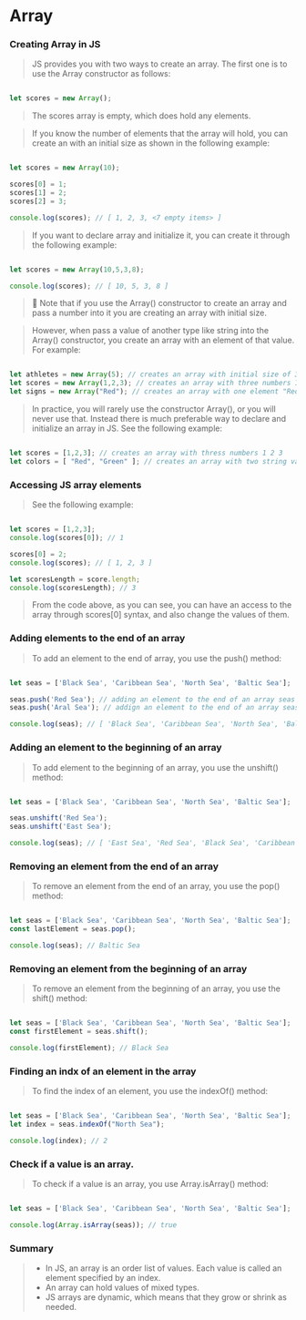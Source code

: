 # Array

### Creating Array in JS

> JS provides you with two ways to create an array. The first one is to use the Array constructor as follows:

```js

let scores = new Array();


```

> The scores array is empty, which does hold any elements.

> If you know the number of elements that the array will hold, you can create an with an initial size as shown in the following example:

```js

let scores = new Array(10);

scores[0] = 1;
scores[1] = 2;
scores[2] = 3;

console.log(scores); // [ 1, 2, 3, <7 empty items> ]

```

> If you want to declare array and initialize it, you can create it through the following example:

```js

let scores = new Array(10,5,3,8);

console.log(scores); // [ 10, 5, 3, 8 ]

```

> :memo: Note that if you use the Array() constructor to create an array and pass a number into it you are creating an array with initial size.

> However, when pass a value of another type like string into the Array() constructor, you create an array with an element of that value. For example:

```js

let athletes = new Array(5); // creates an array with initial size of 3
let scores = new Array(1,2,3); // creates an array with three numbers 1 2 3
let signs = new Array("Red"); // creates an array with one element "Red"

```

> In practice, you will rarely use the constructor Array(), or you will never use that. Instead there is much preferable way to declare and initialize an array in JS. See the following example:

```js

let scores = [1,2,3]; // creates an array with thress numbers 1 2 3
let colors = [ "Red", "Green" ]; // creates an array with two string values "Red" and "Green"

```

### Accessing JS array elements

> See the following example:

```js

let scores = [1,2,3];
console.log(scores[0]); // 1

scores[0] = 2;
console.log(scores); // [ 1, 2, 3 ]

let scoresLength = score.length;
console.log(scoresLength); // 3

```

> From the code above, as you can see, you can have an access to the array through scores[0] syntax, and also change the values of them.


### Adding elements to the end of an array

> To add an element to the end of array, you use the push() method:

```js

let seas = ['Black Sea', 'Caribbean Sea', 'North Sea', 'Baltic Sea'];

seas.push('Red Sea'); // adding an element to the end of an array seas
seas.push('Aral Sea'); // addign an element to the end of an array seas after 'Red Sea' element.

console.log(seas); // [ 'Black Sea', 'Caribbean Sea', 'North Sea', 'Baltic Sea', 'Red Sea', 'Aral Sea' ]

```

### Adding an element to the beginning of an array

> To add element to the beginning of an array, you use the unshift() method:

```js

let seas = ['Black Sea', 'Caribbean Sea', 'North Sea', 'Baltic Sea'];

seas.unshift('Red Sea');
seas.unshift('East Sea');

console.log(seas); // [ 'East Sea', 'Red Sea', 'Black Sea', 'Caribbean Sea', 'North Sea', 'Baltic Sea' ]

```

### Removing an element from the end of an array

> To remove an element from the end of an array, you use the pop() method:

```js

let seas = ['Black Sea', 'Caribbean Sea', 'North Sea', 'Baltic Sea'];
const lastElement = seas.pop();

console.log(seas); // Baltic Sea

```

### Removing an element from the beginning of an array

> To remove an element from the beginning of an array, you use the shift() method:

```js

let seas = ['Black Sea', 'Caribbean Sea', 'North Sea', 'Baltic Sea'];
const firstElement = seas.shift();

console.log(firstElement); // Black Sea

```

### Finding an indx of an element in the array

> To find the index of an element, you use the indexOf() method:

```js

let seas = ['Black Sea', 'Caribbean Sea', 'North Sea', 'Baltic Sea'];
let index = seas.indexOf("North Sea");

console.log(index); // 2

```

### Check if a value is an array.

> To check if a value is an array, you use Array.isArray() method:

```js

let seas = ['Black Sea', 'Caribbean Sea', 'North Sea', 'Baltic Sea'];

console.log(Array.isArray(seas)); // true

```

### Summary

> - In JS, an array is an order list of values. Each value is called an element specified by an index.
> - An array can hold values of mixed types.
> - JS arrays are dynamic, which means that they grow or shrink as needed.
